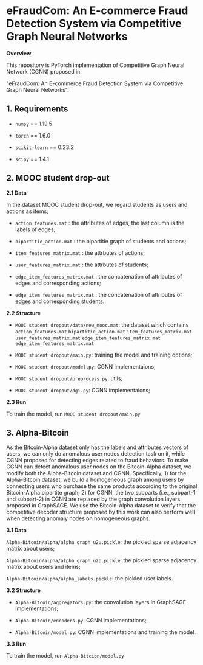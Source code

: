 # eFraudCom: An E-commerce Fraud Detection System via Competitive Graph Neural Networks
**Overview** 

This repository is PyTorch implementation of Competitive Graph Neural Network (CGNN) proposed in 

"eFraudCom: An E-commerce Fraud Detection System via Competitive Graph Neural Networks".

## 1. Requirements

* ```numpy``` == 1.19.5

* ```torch``` == 1.6.0

* ```scikit-learn``` == 0.23.2

* ```scipy``` == 1.4.1

## 2. MOOC student drop-out

**2.1 Data**

In the dataset MOOC student drop-out, we regard students as users and actions as items;

* ```action_features.mat``` : the attributes of edges, the last column is the labels of edges;

* ```bipartitie_action.mat``` : the bipartitie graph of students and actions;

* ```item_features_matrix.mat``` : the attrbutes of actions;

* ```user_features_matrix.mat``` : the attrbutes of students;

* ```edge_item_features_matrix.mat``` : the concatenation of attributes of edges and corresponding actions;

* ```edge_item_features_matrix.mat``` : the concatenation of attributes of edges and corresponding students.

**2.2 Structure**

* ```MOOC student dropout/data/new_mooc.mat```: the dataset which contains ```action_features.mat``` ```bipartitie_action.mat``` ```item_features_matrix.mat``` ```user_features_matrix.mat``` ```edge_item_features_matrix.mat``` ```edge_item_features_matrix.mat```

* ```MOOC student dropout/main.py```: training the model and training options; 

* ```MOOC student dropout/model.py```:  CGNN implementaions;

* ```MOOC student dropout/preprocess.py```: utils;

* ```MOOC student dropout/dgi.py```: CGNN implementaions;


**2.3 Run**

To train the model, run ```MOOC student dropout/main.py```

## 3. Alpha-Bitcoin

As the Bitcoin-Alpha dataset only has the labels and attributes vectors of users, we can only do anomalous user nodes detection task on it, while CGNN proposed for detecting edges related to fraud behaviors. To make CGNN can detect anomalous user nodes on the Bitcoin-Alpha dataset, we modify both the Alpha-Bitcoin dataset and CGNN. Specifically, 1) for the Alpha-Bitcoin dataset, we build a homogeneous graph among users by connecting users who purchase the same products according to the original Bitcoin-Alpha bipartite graph; 2) for CGNN, the two subparts (i.e., subpart-1 and subpart-2) in CGNN are replaced by the graph convolution layers proposed in GraphSAGE. We use the Bitcoin-Alpha dataset to verify that the competitive decoder structure proposed by this work can also perform well when detecting anomaly nodes on homogeneous graphs.

**3.1 Data**

```Alpha-Bitcoin/alpha/alpha_graph_u2u.pickle```: the pickled sparse adjacency matrix about users;

```Alpha-Bitcoin/alpha/alpha_graph_u2p.pickle```: the pickled sparse adjacency matrix about users and items;

```Alpha-Bitcoin/alpha/alpha_labels.pickle```: the pickled user labels.

**3.2 Structure**

* ```Alpha-Bitcoin/aggregators.py```: the convolution layers in GraphSAGE implementations;

* ```Alpha-Bitcoin/encoders.py```: CGNN implementations;

* ```Alpha-Bitcoin/model.py```: CGNN implementations and training the model.


**3.3 Run**

To train the model, run ```Alpha-Bitcion/model.py```

